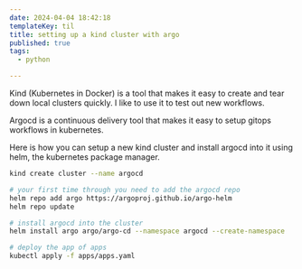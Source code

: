 ```yaml
---
date: 2024-04-04 18:42:18
templateKey: til
title: setting up a kind cluster with argo
published: true
tags:
  - python

---
```


Kind (Kubernetes in Docker) is a tool that makes it easy to create and tear
down local clusters quickly.  I like to use it to test out new workflows.

Argocd is a continuous delivery tool that makes it easy to setup gitops
workflows in kubernetes.

Here is how you can setup a new kind cluster and install argocd into it using
helm, the kubernetes package manager.

``` bash
kind create cluster --name argocd

# your first time through you need to add the argocd repo
helm repo add argo https://argoproj.github.io/argo-helm
helm repo update

# install argocd into the cluster
helm install argo argo/argo-cd --namespace argocd --create-namespace

# deploy the app of apps
kubectl apply -f apps/apps.yaml
```
